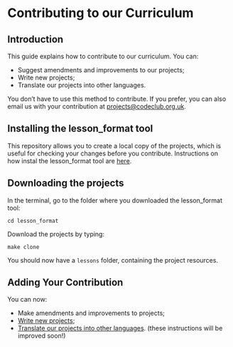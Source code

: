 # Contributing to our Curriculum

## Introduction

This guide explains how to contribute to our curriculum. You can:
+ Suggest amendments and improvements to our projects;
+ Write new projects;
+ Translate our projects into other languages.

You don’t have to use this method to contribute. If you prefer, you can also email us with your contribution at projects@codeclub.org.uk.

## Installing the lesson_format tool

This repository allows you to create a local copy of the projects, which is useful for checking your changes before you contribute. Instructions on how instal the lesson_format tool are [here](https://github.com/CodeClub/lesson_format/blob/master/README.md).

## Downloading the projects

In the terminal, go to the folder where you downloaded the lesson_format tool:

```
cd lesson_format
```

Download the projects by typing:

```
make clone
```

You should now have a `lessons` folder, containing the project resources.

## Adding Your Contribution

You can now:
+ Make amendments and improvements to projects;
+ [Write new projects](https://github.com/CodeClub/lesson_format/blob/master/FORMATTING.md);
+ [Translate our projects into other languages](https://github.com/CodeClub/scratch-curriculum/blob/master/CONTRIBUTING.md).
(these instructions will be improved soon!)

